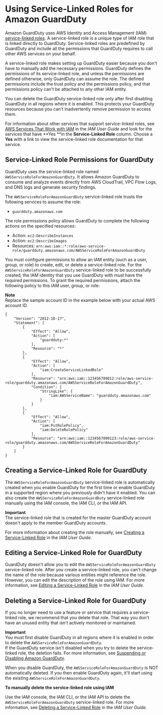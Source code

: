 # Using Service\-Linked Roles for Amazon GuardDuty<a name="using-service-linked-roles"></a>

Amazon GuardDuty uses AWS Identity and Access Management \(IAM\)[ service\-linked roles](http://docs.aws.amazon.com/IAM/latest/UserGuide/id_roles_terms-and-concepts.html#iam-term-service-linked-role)\. A service\-linked role is a unique type of IAM role that is linked directly to GuardDuty\. Service\-linked roles are predefined by GuardDuty and include all the permissions that GuardDuty requires to call other AWS services on your behalf\. 

A service\-linked role makes setting up GuardDuty easier because you don't have to manually add the necessary permissions\. GuardDuty defines the permissions of its service\-linked role, and unless the permissions are defined otherwise, only GuardDuty can assume the role\. The defined permissions include the trust policy and the permissions policy, and that permissions policy can't be attached to any other IAM entity\.

You can delete the GuardDuty service\-linked role only after first disabling GuardDuty in all regions where it is enabled\. This protects your GuardDuty resources because you can't inadvertently remove permission to access them\.

For information about other services that support service\-linked roles, see [AWS Services That Work with IAM](http://docs.aws.amazon.com/IAM/latest/UserGuide/reference_aws-services-that-work-with-iam.html) in the *IAM User Guide* and look for the services that have **Yes **in the **Service\-Linked Role** column\. Choose a **Yes** with a link to view the service\-linked role documentation for that service\.

## Service\-Linked Role Permissions for GuardDuty<a name="slr-permissions"></a>

GuardDuty uses the service\-linked role named `AWSServiceRoleForAmazonGuardDuty`\. It allows Amazon GuardDuty to consume and analyze events directly from AWS CloudTrail, VPC Flow Logs, and DNS logs and generate security findings\.

The `AWSServiceRoleForAmazonGuardDuty` service\-linked role trusts the following services to assume the role:
+ `guardduty.amazonaws.com`

The role permissions policy allows GuardDuty to complete the following actions on the specified resources:
+ Action: `ec2:DescribeInstances` 
+ Action: `ec2:DescribeImages` 
+ Resources: `arn:aws:iam::*:role/aws-service-role/guardduty.amazonaws.com/AWSServiceRoleForAmazonGuardDuty`

You must configure permissions to allow an IAM entity \(such as a user, group, or role\) to create, edit, or delete a service\-linked role\. For the `AWSServiceRoleForAmazonGuardDuty` service\-linked role to be successfully created, the IAM identity that you use GuardDuty with must have the required permissions\. To grant the required permissions, attach the following policy to this IAM user, group, or role: 

**Note**  
Replace the sample account ID in the example below with your actual AWS account ID\.

```
{
    "Version": "2012-10-17",
    "Statement": [
        {
            "Effect": "Allow",
            "Action": [
                "guardduty:*"
            ],
            "Resource": "*"
        },
        {
            "Effect": "Allow",
            "Action": [
                "iam:CreateServiceLinkedRole"
            ],
            "Resource": "arn:aws:iam::123456789012:role/aws-service-role/guardduty.amazonaws.com/AWSServiceRoleForAmazonGuardDuty",
            "Condition": {
                "StringLike": {
                    "iam:AWSServiceName": "guardduty.amazonaws.com"
                }
            }
        },
        {
            "Effect": "Allow",
            "Action": [
                "iam:PutRolePolicy",
                "iam:DeleteRolePolicy"
            ],
            "Resource": "arn:aws:iam::1234567890123:role/aws-service-role/guardduty.amazonaws.com/AWSServiceRoleForAmazonGuardDuty"
        }
    ]
}
```

## Creating a Service\-Linked Role for GuardDuty<a name="create-slr"></a>

The `AWSServiceRoleForAmazonGuardDuty` service\-linked role is automatically created when you enable GuardDuty for the first time or enable GuardDuty in a supported region where you previously didn't have it enabled\. You can also create the `AWSServiceRoleForAmazonGuardDuty` service\-linked role manually using the IAM console, the IAM CLI, or the IAM API\. 

**Important**  
The service\-linked role that is created for the master GuardDuty account doesn't apply to the member GuardDuty accounts\.

For more information about creating the role manually, see [Creating a Service\-Linked Role](http://docs.aws.amazon.com/IAM/latest/UserGuide/using-service-linked-roles.html#create-service-linked-role) in the *IAM User Guide*\.

## Editing a Service\-Linked Role for GuardDuty<a name="edit-slr"></a>

GuardDuty doesn't allow you to edit the `AWSServiceRoleForAmazonGuardDuty` service\-linked role\. After you create a service\-linked role, you can't change the name of the role because various entities might reference the role\. However, you can edit the description of the role using IAM\. For more information, see [Editing a Service\-Linked Role](http://docs.aws.amazon.com/IAM/latest/UserGuide/using-service-linked-roles.html#edit-service-linked-role) in the *IAM User Guide*\.

## Deleting a Service\-Linked Role for GuardDuty<a name="delete-slr"></a>

If you no longer need to use a feature or service that requires a service\-linked role, we recommend that you delete that role\. That way you don't have an unused entity that isn't actively monitored or maintained\. 

**Important**  
You must first disable GuardDuty in all regions where it is enabled in order to delete the `AWSServiceRoleForAmazonGuardDuty`\.  
If the GuardDuty service isn't disabled when you try to delete the service\-linked role, the deletion fails\. For more information, see [Suspending or Disabling Amazon GuardDuty](guardduty_suspend-disable.md)\.

When you disable GuardDuty, the `AWSServiceRoleForAmazonGuardDuty` is NOT automatically deleted\. If you then enable GuardDuty again, it'll start using the existing `AWSServiceRoleForAmazonGuardDuty`\.

**To manually delete the service\-linked role using IAM**

Use the IAM console, the IAM CLI, or the IAM API to delete the `AWSServiceRoleForAmazonGuardDuty` service\-linked role\. For more information, see [Deleting a Service\-Linked Role](http://docs.aws.amazon.com/IAM/latest/UserGuide/using-service-linked-roles.html#delete-service-linked-role) in the *IAM User Guide*\.